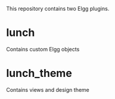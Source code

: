 This repository contains two Elgg plugins.

lunch
===========
Contains custom Elgg objects


lunch_theme
===========
Contains views and design theme
